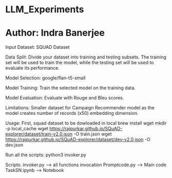 # LLM_Experiments
# Author: Indra Banerjee


Input Dataset:  SQUAD Dataset 

Data Split: Divide your dataset into training and testing subsets. The training set will be used to train the model, while the testing set will be used to evaluate its performance.

Model Selection: google/flan-t5-small

Model Training: Train the selected model on the training data. 

Model Evaluation: Evaluate with Rouge and Bleu scores.


Limitations: 
Smaller dataset for Campaign Recommender model as the model creates number of records (x50) embedding dimension. 

Usage:
    First, squad dataset to be dowloaded in local
    brew install wget
    mkdir -p local_cache
    wget https://rajpurkar.github.io/SQuAD-explorer/dataset/train-v2.0.json -O train.json
    wget https://rajpurkar.github.io/SQuAD-explorer/dataset/dev-v2.0.json -O dev.json

Run all the scripts:
    python3 invoker.py

Scripts: 
    invoker.py --> all functions invocation
    Promptcode.py --> Main code
    TaskSN.ipynb --> Notebook
